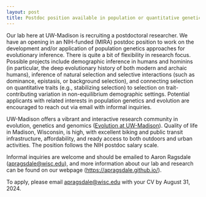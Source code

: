 ```yaml
---
layout: post
title: Postdoc position available in population or quantitative genetics
---
```


Our lab here at UW-Madison is recruiting a postdoctoral researcher. We have an
opening in an NIH-funded (MIRA) postdoc position to work on the development
and/or application of population genetics approaches for evolutionary
inference. There is quite a bit of flexibility in research focus. Possible
projects include demographic inference in humans and hominins (in particular,
the deep evolutionary history of both modern and archaic humans), inference of
natural selection and selective interactions (such as dominance, epistasis, or
background selection), and connecting selection on quantitative traits (e.g.,
stabilizing selection) to selection on trait-contributing variation in
non-equilibrium demographic settings. Potential applicants with related
interests in population genetics and evolution are encouraged to reach out via
email with informal inquiries.

UW-Madison offers a vibrant and interactive research community in evolution,
genetics and genomics ([Evolution at UW-Madison](https://evolution.wisc.edu/)).
Quality of life in Madison, Wisconsin, is high, with excellent biking and
public transit infrastructure, affordability, and ready access to both outdoors
and urban activities. The position follows the NIH postdoc salary scale.

Informal inquiries are welcome and should be emailed to Aaron Ragsdale
(apragsdale@wisc.edu), and more information about our lab and research can be
found on our webpage (https://apragsdale.github.io/).

To apply, please email apragsdale@wisc.edu with your CV by August 31, 2024.
